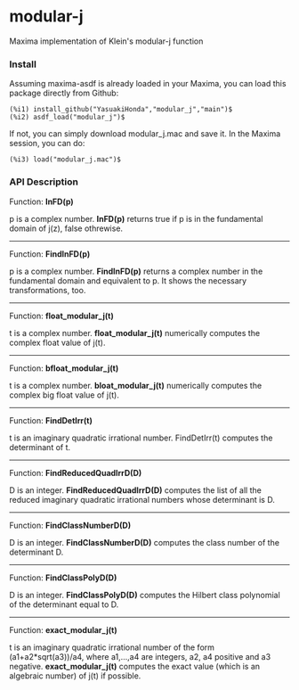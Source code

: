 # modular-j
Maxima implementation of Klein's modular-j function

### Install

Assuming maxima-asdf is already loaded in your Maxima, you can load this package directly from Github:

	(%i1) install_github("YasuakiHonda","modular_j","main")$
	(%i2) asdf_load("modular_j")$
    
If not, you can simply download modular_j.mac and save it. In the Maxima session, you can do:

	(%i3) load("modular_j.mac")$
    

### API Description

Function: **InFD(p)** 

p is a complex number. **InFD(p)** returns true if p is in the fundamental domain of j(z), false othrewise.

-----

Function: **FindInFD(p)** 

p is a complex number. **FindInFD(p)** returns a complex number in the fundamental domain and equivalent to p. It shows the necessary transformations, too.

-----

Function: **float_modular_j(t)** 

t is a complex number. **float_modular_j(t)**  numerically computes the complex float value of j(t).

-----

Function: **bfloat_modular_j(t)** 

t is a complex number. **bloat_modular_j(t)**  numerically computes the complex big float value of j(t).

-----

Function: **FindDetIrr(t)** 

t is an imaginary quadratic irrational number. FindDetIrr(t) computes the determinant of t.

-----
Function: **FindReducedQuadIrrD(D)**

D is an integer. **FindReducedQuadIrrD(D)** computes the list of all the reduced imaginary quadratic irrational numbers whose determinant is D. 

-----

Function: **FindClassNumberD(D)** 

D is an integer. **FindClassNumberD(D)** computes the class number of the determinant D. 

-----

Function: **FindClassPolyD(D)** 

D is an integer. **FindClassPolyD(D)** computes the Hilbert class polynomial of the determinant equal to D. 

-----

Function: **exact_modular_j(t)** 

t is an imaginary quadratic irrational number of the form (a1+a2\*sqrt(a3))/a4, where a1,...,a4 are integers, a2, a4 positive and a3 negative. **exact_modular_j(t)** computes the exact value (which is an algebraic number) of j(t) if possible.
